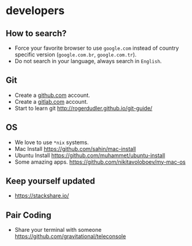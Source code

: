 # developers


## How to search?

* Force your favorite browser to use `google.com` instead of country specific version (`google.com.br`, `google.com.tr`). 
* Do not search in your language, always search in `English`.

## Git
* Create a [github.com](https://github.com) account.
* Create a [gitlab.com](https://gitlab.com) account.
* Start to learn git http://rogerdudler.github.io/git-guide/

## OS

* We love to use `*nix` systems.
* Mac Install https://github.com/sahin/mac-install
* Ubuntu Install https://github.com/muhammet/ubuntu-install
* Some amazing apps. https://github.com/nikitavoloboev/my-mac-os

## Keep yourself updated

* https://stackshare.io/

## Pair Coding

* Share your terminal with someone https://github.com/gravitational/teleconsole
